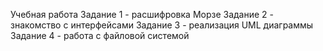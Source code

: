 Учебная работа
Задание 1 - расшифровка Морзе
Задание 2 - знакомство с интерфейсами
Задание 3 - реализация UML диаграммы
Задание 4 - работа с файловой системой
